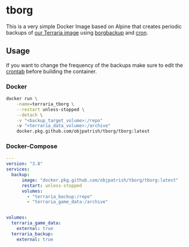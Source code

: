 # tborg

This is a very simple Docker Image based on Alpine that creates periodic backups of [our Terraria image](https://github.com/objpatrish/terraria) using [borgbackup](https://borgbackup.org) and [cron](https://en.wikipedia.org/wiki/Cron).

## Usage

If you want to change the frequency of the backups make sure to edit the [crontab](src/crontab.txt) before building the container.

### Docker

```bash
docker run \
    -name=terraria_tborg \
    --restart unless-stopped \
    --detach \
    -v "<backup_target_volume>:/repo"
    -v "<terraria_data_volume>:/archive"
    docker.pkg.github.com/objpatrish/tborg/tborg:latest
```

### Docker-Compose

```yaml
---
version: "3.8"
services:
  backup:
      image: "docker.pkg.github.com/objpatrish/tborg/tborg:latest"
      restart: unless-stopped
      volumes:
        - "terraria_backup:/repo"
        - "terraria_game_data:/archive"


volumes:
  terraria_game_data:
    external: true
  terraria_backup:
    external: true
```
